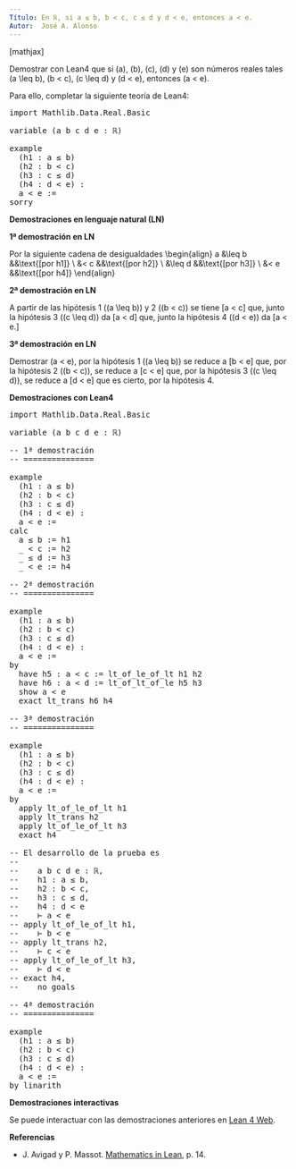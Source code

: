 ```yaml
---
Título: En ℝ, si a ≤ b, b < c, c ≤ d y d < e, entonces a < e.
Autor:  José A. Alonso
---
```


[mathjax]

Demostrar con Lean4 que si \(a\), \(b\), \(c\), \(d\) y \(e\) son números reales tales  \(a \leq b\), \(b < c\), \(c \leq d\) y \(d < e\), entonces \(a < e\).

Para ello, completar la siguiente teoría de Lean4:

<pre lang="lean">
import Mathlib.Data.Real.Basic

variable (a b c d e : ℝ)

example
  (h1 : a ≤ b)
  (h2 : b < c)
  (h3 : c ≤ d)
  (h4 : d < e) :
  a < e :=
sorry
</pre>
<!--more-->

<b>Demostraciones en lenguaje natural (LN)</b>

<b>1ª demostración en LN</b>

Por la siguiente cadena de desigualdades
\begin{align}
   a &\leq b    &&\text{[por h1]} \\
     &< c    &&\text{[por h2]} \\
     &\leq d    &&\text{[por h3]} \\
     &< e    &&\text{[por h4]}
\end{align}

<b>2ª demostración en LN</b>

A partir de las hipótesis 1 (\(a \leq b\)) y 2 (\(b < c\)) se tiene
\[a < c\]
que, junto la hipótesis 3 (\(c \leq d\)) da
\[a < d\]
que, junto la hipótesis 4 (\(d < e\)) da
\[a < e.\]

<b>3ª demostración en LN</b>

Demostrar \(a < e\), por la hipótesis 1 (\(a \leq b\)) se reduce a
\[b < e\]
que, por la hipótesis 2 (\(b < c\)), se reduce a
\[c < e\]
que, por la hipótesis 3 (\(c \leq d\)), se reduce a
\[d < e\]
que es cierto, por la hipótesis 4.

<b>Demostraciones con Lean4</b>

<pre lang="lean">
import Mathlib.Data.Real.Basic

variable (a b c d e : ℝ)

-- 1ª demostración
-- ===============

example
  (h1 : a ≤ b)
  (h2 : b < c)
  (h3 : c ≤ d)
  (h4 : d < e) :
  a < e :=
calc
  a ≤ b := h1
  _ < c := h2
  _ ≤ d := h3
  _ < e := h4

-- 2ª demostración
-- ===============

example
  (h1 : a ≤ b)
  (h2 : b < c)
  (h3 : c ≤ d)
  (h4 : d < e) :
  a < e :=
by
  have h5 : a < c := lt_of_le_of_lt h1 h2
  have h6 : a < d := lt_of_lt_of_le h5 h3
  show a < e
  exact lt_trans h6 h4

-- 3ª demostración
-- ===============

example
  (h1 : a ≤ b)
  (h2 : b < c)
  (h3 : c ≤ d)
  (h4 : d < e) :
  a < e :=
by
  apply lt_of_le_of_lt h1
  apply lt_trans h2
  apply lt_of_le_of_lt h3
  exact h4

-- El desarrollo de la prueba es
--
--    a b c d e : ℝ,
--    h1 : a ≤ b,
--    h2 : b < c,
--    h3 : c ≤ d,
--    h4 : d < e
--    ⊢ a < e
-- apply lt_of_le_of_lt h1,
--    ⊢ b < e
-- apply lt_trans h2,
--    ⊢ c < e
-- apply lt_of_le_of_lt h3,
--    ⊢ d < e
-- exact h4,
--    no goals

-- 4ª demostración
-- ===============

example
  (h1 : a ≤ b)
  (h2 : b < c)
  (h3 : c ≤ d)
  (h4 : d < e) :
  a < e :=
by linarith
</pre>

<b>Demostraciones interactivas</b>

Se puede interactuar con las demostraciones anteriores en <a href="https://lean.math.hhu.de/#url=https://raw.githubusercontent.com/jaalonso/Calculemus2/main/src/Cadena_de_desigualdades.lean" rel="noopener noreferrer" target="_blank">Lean 4 Web</a>.

<b>Referencias</b>

<ul>
<li> J. Avigad y P. Massot. <a href="https://bit.ly/3U4UjBk">Mathematics in Lean</a>, p. 14.</li>
</ul>

